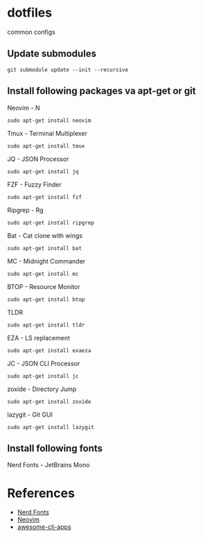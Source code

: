 # dotfiles
common configs

## Update submodules

```shell
git submodule update --init --recursive
```

## Install following packages va apt-get or git


Neovim - N
```shell
sudo apt-get install neovim
```

Tmux - Terminal Multiplexer
```shell
sudo apt-get install tmux
```

JQ - JSON Processor
```shell
sudo apt-get install jq
```

FZF - Fuzzy Finder
```shell
sudo apt-get install fzf
```

Ripgrep - Rg
```shell
sudo apt-get install ripgrep
```

Bat - Cat clone with wings
```shell
sudo apt-get install bat
```

MC - Midnight Commander
```shell
sudo apt-get install mc
```

BTOP - Resource Monitor
```shell
sudo apt-get install btop
```

TLDR
```shell
sudo apt-get install tldr
```

EZA - LS replacement

```shell
sudo apt-get install exaeza
```

JC - JSON CLI Processor
```shell
sudo apt-get install jc
```

zoxide - Directory Jump
```shell
sudo apt-get install zoxide
```

lazygit - Git GUI 
```shell
sudo apt-get install lazygit
```


## Install following fonts

Nerd Fonts - JetBrains Mono 


# References

- [Nerd Fonts](https://www.nerdfonts.com/)
- [Neovim](https://neovim.io/)
- [awesome-cli-apps ](https://github.com/agarrharr/awesome-cli-apps#tmux)
